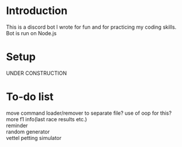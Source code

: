 # Introduction
This is a discord bot I wrote for fun and for practicing my coding skills.<br>
Bot is run on Node.js

# Setup
UNDER CONSTRUCTION

# To-do list
move command loader/remover to separate file? use of oop for this?<br>
more f1 info(last race results etc.)<br>
reminder<br>
random generator<br>
vettel petting simulator
